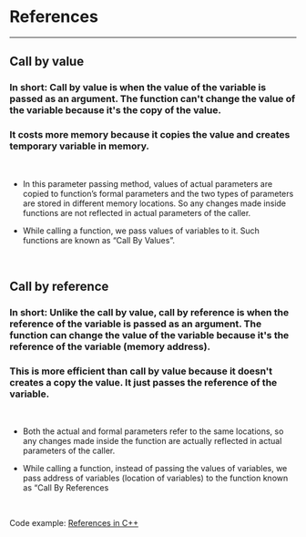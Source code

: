 # References

<hr>

## Call by value

### In short: Call by value is when the value of the variable is passed as an argument. The function can't change the value of the variable because it's the copy of the value.

### It costs more memory because it copies the value and creates temporary variable in memory.

<br>

- In this parameter passing method, values of actual parameters are copied to function’s formal parameters and the two types of parameters are stored in different memory locations. So any changes made inside functions are not reflected in actual parameters of the caller.

- While calling a function, we pass values of variables to it. Such functions are known as “Call By Values”.

<br>

## Call by reference

### In short: Unlike the call by value, call by reference is when the reference of the variable is passed as an argument. The function can change the value of the variable because it's the reference of the variable (memory address). 

### This is more efficient than call by value because it doesn't creates a copy the value. It just passes the reference of the variable.

<br>

- Both the actual and formal parameters refer to the same locations, so any changes made inside the function are actually reflected in actual parameters of the caller.

- While calling a function, instead of passing the values of variables, we pass address of variables (location of variables) to the function known as “Call By References

<br>

Code example: [References in C++](https://github.com/Alperencode/C-and-CPP/blob/master/Advanced-CPP/references.cpp)